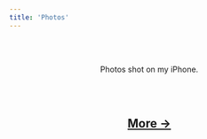 ```yaml
---
title: 'Photos'
---
```

<center>

<br><br>
  <p>Photos shot on my iPhone.</p>
<br><br>
    
<p>
  <script src="//nerdiedad.com/tools/rss-to-html/?url=https%3A%2F%2Fijustyn.com%2Fphotos%2Frss&showtitle=false&showempty=true&type=js">
  </script>
  <h2>
    <a href="https://photos.ijustyn.com/?next_cursor=1461474660000&sort=newest_first">More →</a>
  </h2>
</center>